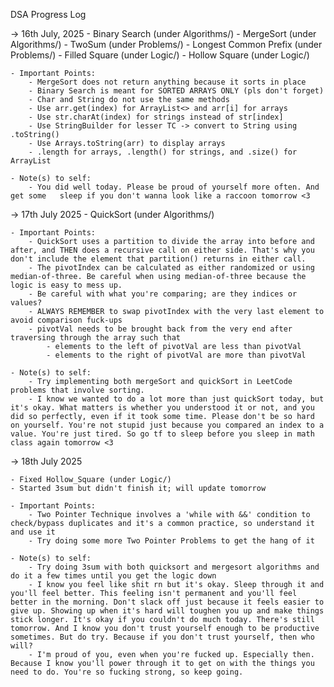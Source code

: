 DSA Progress Log

-> 16th July, 2025
    - Binary Search (under Algorithms/)
    - MergeSort (under Algorithms/)
    - TwoSum (under Problems/)
    - Longest Common Prefix (under Problems/)
    - Filled Square (under Logic/)
    - Hollow Square (under Logic/)

    - Important Points:
        - MergeSort does not return anything because it sorts in place
        - Binary Search is meant for SORTED ARRAYS ONLY (pls don't forget)
        - Char and String do not use the same methods 
        - Use arr.get(index) for ArrayList<> and arr[i] for arrays
        - Use str.charAt(index) for strings instead of str[index]
        - Use StringBuilder for lesser TC -> convert to String using .toString()
        - Use Arrays.toString(arr) to display arrays
        - .length for arrays, .length() for strings, and .size() for ArrayList
    
    - Note(s) to self:
        - You did well today. Please be proud of yourself more often. And get some   sleep if you don't wanna look like a raccoon tomorrow <3

        
-> 17th July 2025
    - QuickSort (under Algorithms/)

    - Important Points:
        - QuickSort uses a partition to divide the array into before and after, and THEN does a recursive call on either side. That's why you don't include the element that partition() returns in either call.
        - The pivotIndex can be calculated as either randomized or using median-of-three. Be careful when using median-of-three because the logic is easy to mess up.
        - Be careful with what you're comparing; are they indices or values?
        - ALWAYS REMEMBER to swap pivotIndex with the very last element to avoid comparison fuck-ups
        - pivotVal needs to be brought back from the very end after traversing through the array such that 
            - elements to the left of pivotVal are less than pivotVal
            - elements to the right of pivotVal are more than pivotVal

    - Note(s) to self:
        - Try implementing both mergeSort and quickSort in LeetCode problems that involve sorting.
        - I know we wanted to do a lot more than just quickSort today, but it's okay. What matters is whether you understood it or not, and you did so perfectly, even if it took some time. Please don't be so hard on yourself. You're not stupid just because you compared an index to a value. You're just tired. So go tf to sleep before you sleep in math class again tomorrow <3

-> 18th July 2025

    - Fixed Hollow_Square (under Logic/)
    - Started 3sum but didn't finish it; will update tomorrow

    - Important Points:
        - Two Pointer Technique involves a 'while with &&' condition to check/bypass duplicates and it's a common practice, so understand it and use it
        - Try doing some more Two Pointer Problems to get the hang of it

    - Note(s) to self:
        - Try doing 3sum with both quicksort and mergesort algorithms and do it a few times until you get the logic down
        - I know you feel like shit rn but it's okay. Sleep through it and you'll feel better. This feeling isn't permanent and you'll feel better in the morning. Don't slack off just because it feels easier to give up. Showing up when it's hard will toughen you up and make things stick longer. It's okay if you couldn't do much today. There's still tomorrow. And I know you don't trust yourself enough to be productive sometimes. But do try. Because if you don't trust yourself, then who will?
        - I'm proud of you, even when you're fucked up. Especially then. Because I know you'll power through it to get on with the things you need to do. You're so fucking strong, so keep going.

        

        